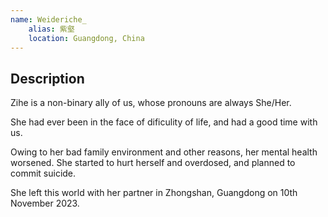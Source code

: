 ```yaml
---
name: Weideriche_
    alias: 紫壑
    location: Guangdong, China
---
```


## Description

Zihe is a non-binary ally of us, whose pronouns are always She/Her.

She had ever been in the face of dificulity of life, and had a good time with us.

Owing to her bad family environment and other reasons, her mental health worsened. She started to hurt herself and overdosed, and planned to commit suicide.

She left this world with her partner in Zhongshan, Guangdong on 10th November 2023.
